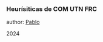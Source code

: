 ### Heurísiticas de COM UTN FRC

author: [Pablo](https://www.linkedin.com/in/pabloschneider/)

2024
